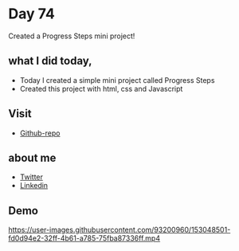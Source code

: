 # Day 74

Created a Progress Steps mini project!


## what I did today,

 - Today I created a simple mini project called Progress Steps
 - Created this project with html, css and Javascript


## Visit

 - [Github-repo](https://github.com/KaranChandekar/50projects50days/tree/master/progress-steps)

 
## about me

 - [Twitter](https://twitter.com/karan_chandekar)
 - [Linkedin](https://www.linkedin.com/in/karan-chandekar-a87263219/)


## Demo 

https://user-images.githubusercontent.com/93200960/153048501-fd0d94e2-32ff-4b61-a785-75fba87336ff.mp4
